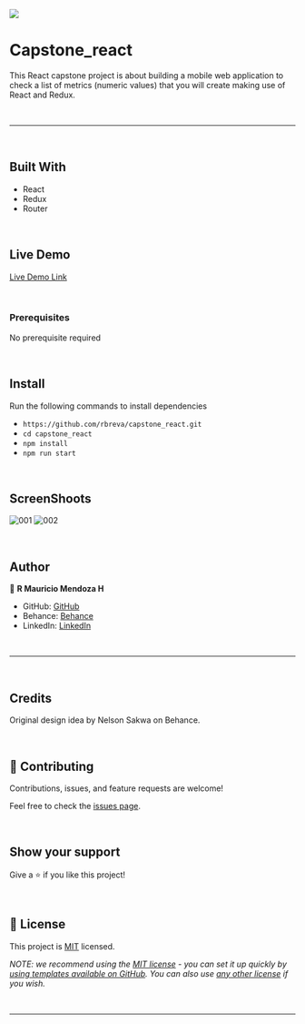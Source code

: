 ![](https://img.shields.io/badge/Microverse-blueviolet)

# Capstone_react
This React capstone project is about building a mobile web application to check a list of metrics (numeric values) that you will create making use of React and Redux.

<br>

---
<br>

## Built With
- React
- Redux
- Router

<br>

## Live Demo
[Live Demo Link](https://last3daysearthquakes.netlify.app)

<br>

### Prerequisites
No prerequisite required

<br>

## Install
Run the following commands to install dependencies
 - `https://github.com/rbreva/capstone_react.git`
 - `cd capstone_react`
 - `npm install`
 - `npm run start`

<br>

## ScreenShoots


![001](https://user-images.githubusercontent.com/54081966/204065184-efe5718e-0d0e-4988-8bd3-6093b972769b.jpg)
![002](https://user-images.githubusercontent.com/54081966/204065186-9b1f02f5-54be-4985-a822-51ea180dff60.jpg)


<br>

## Author
👤 **R Mauricio Mendoza H**

- GitHub: [GitHub](https://github.com/rbreva)
- Behance: [Behance](https://www.behance.net/rbreva)
- LinkedIn: [LinkedIn](https://www.linkedin.com/in/r-mauricio-mendoza-huerta-0782a9166/)

<br>

---

<br>

## Credits

Original design idea by Nelson Sakwa on Behance.

<br>

## 🤝 Contributing

Contributions, issues, and feature requests are welcome!

Feel free to check the [issues page](https://github.com/rbreva/MathMagicians/issues).

<br>

## Show your support

Give a ⭐️ if you like this project!

<br>

## 📝 License

This project is [MIT](./LICENSE) licensed.

_NOTE: we recommend using the [MIT license](https://choosealicense.com/licenses/mit/) - you can set it up quickly by [using templates available on GitHub](https://docs.github.com/en/communities/setting-up-your-project-for-healthy-contributions/adding-a-license-to-a-repository). You can also use [any other license](https://choosealicense.com/licenses/) if you wish._


<br>

---


